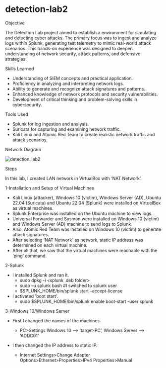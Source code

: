 # detection-lab2

Objective

The Detection Lab project aimed to establish a environment for simulating and detecting cyber attacks. The primary focus was to ingest and analyze logs within Splunk, generating test telemetry to mimic real-world attack scenarios. This hands-on experience was designed to deepen understanding of network security, attack patterns, and defensive strategies.

Skills Learned

- Understanding of SIEM concepts and practical application.
- Proficiency in analyzing and interpreting network logs.
- Ability to generate and recognize attack signatures and patterns.
- Enhanced knowledge of network protocols and security vulnerabilities.
- Development of critical thinking and problem-solving skills in cybersecurity.

Tools Used

- Splunk for log ingestion and analysis.
- Suricata for capturing and examining network traffic.
- Kali Linux and Atomic Red Team to create realistic network traffic and attack scenarios.

Network Diagram

![detection_lab2](https://github.com/user-attachments/assets/c5f14131-f48e-4ac4-922f-5e4a7c3a80cd)

Steps

In this lab, I created LAN network in VirtualBox with ‘NAT Network’.

1-Installation and Setup of Virtual Machines
- Kali Linux (attacker), Windows 10 (victim), Windows Server (AD), Ubuntu 22.04 (Suricata) and Ubuntu 22.04 (Splunk) were installed on VirtuelBox as virtual machines.
- Splunk Enterprise was installed on the Ubuntu machine to view logs.
- Universal Forwarder and Sysmon were installed on Windows 10 (victim) and Windows Server (AD) machine to send logs to Splunk.
- Also, Atomic Red Team was installed on Windows 10 (victim) to generate attack signatures.
- After selecting ‘NAT Network' as network, static IP address was determined on each virtual machine.
- After all that, we saw that the virtual machines were reachable with the ‘ping’ command.

2-Splunk
- I installed Splunk and ran it.
	- sudo dpkg -i <splunk .deb folder>
	- sudo –u splunk bash #I switched to splunk user
  - $SPLUNK_HOME/bin/splunk start –accept-license
- I activated 'boot start'.
  - sudo $SPLUNK_HOME/bin/splunk enable boot-start -user splunk

3-Windows 10/Windows Server
- First I changed the names of the machines.
  - PC>Settings Windows 10 --> ‘target-PC’, Windows Server --> ‘ADDC01’

- I then changed the IP address to static IP. 
	- Internet Settings>Change Adapter Options>Ethernet>Properties>IPv4 Properties>Manual 
